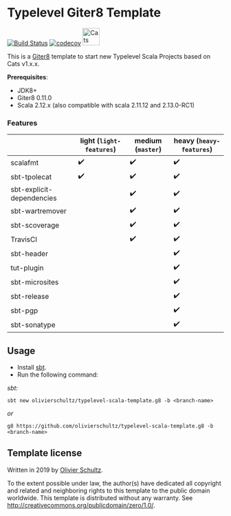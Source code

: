 # Typelevel Giter8 Template 

[![Build Status](https://travis-ci.com/olivierschultz/typelevel-template.g8.svg?branch=master)](https://travis-ci.com/olivierschultz/typelevel-template.g8)
[![codecov](https://codecov.io/gh/olivierschultz/typelevel-template/branch/master/graphs/badge.svg)](https://codecov.io/gh/olivierschultz/typelevel-template)
<a href="https://typelevel.org/cats/"><img src="https://typelevel.org/cats/img/cats-badge.svg" height="40px" alt="Cats friendly" /></a>

This is a [Giter8](http://www.foundweekends.org/giter8/) template to start new Typelevel Scala Projects based on Cats v1.x.x.

__Prerequisites__:
* JDK8+
* Giter8 0.11.0
* Scala 2.12.x (also compatible with scala 2.11.12 and 2.13.0-RC1)

### Features

|                           | light (`light-features`) | medium (`master`)  | heavy (`heavy-features`) |
|---------------------------|--------------------------|--------------------|--------------------------|
| scalafmt                  | :heavy_check_mark:       | :heavy_check_mark: | :heavy_check_mark:       |
| sbt-tpolecat              | :heavy_check_mark:       | :heavy_check_mark: | :heavy_check_mark:       |
| sbt-explicit-dependencies |                          | :heavy_check_mark: | :heavy_check_mark:       |
| sbt-wartremover           |                          | :heavy_check_mark: | :heavy_check_mark:       |
| sbt-scoverage             |                          | :heavy_check_mark: | :heavy_check_mark:       |
| TravisCI                  |                          | :heavy_check_mark: | :heavy_check_mark:       |
| sbt-header                |                          |                    | :heavy_check_mark:       |
| tut-plugin                |                          |                    | :heavy_check_mark:       |
| sbt-microsites            |                          |                    | :heavy_check_mark:       |
| sbt-release               |                          |                    | :heavy_check_mark:       |
| sbt-pgp                   |                          |                    | :heavy_check_mark:       |
| sbt-sonatype              |                          |                    | :heavy_check_mark:       |

## Usage

* Install [sbt](https://www.scala-sbt.org/1.x/docs/Setup.html).
* Run the following command:

_sbt:_
```
sbt new olivierschultz/typelevel-scala-template.g8 -b <branch-name>
```
_or_
```
g8 https://github.com/olivierschultz/typelevel-scala-template.g8 -b <branch-name>
```

## Template license

Written in 2019 by [Olivier Schultz](https://github.com/olivierschultz).

To the extent possible under law, the author(s) have dedicated all copyright and related and neighboring rights to this 
template to the public domain worldwide. This template is distributed without any warranty. 
See http://creativecommons.org/publicdomain/zero/1.0/.